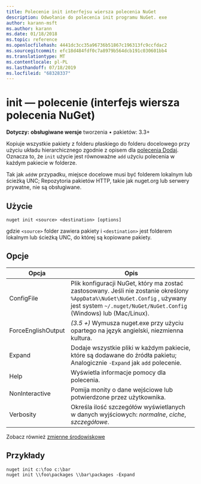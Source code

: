 ```yaml
---
title: Polecenie init interfejsu wiersza polecenia NuGet
description: Odwołanie do polecenia init programu NuGet. exe
author: karann-msft
ms.author: karann
ms.date: 01/18/2018
ms.topic: reference
ms.openlocfilehash: 4441dc3cc35a96736b51867c196313fc9ccfdac2
ms.sourcegitcommit: efc18d484fdf0c7a8979b564dcb191c030601bb4
ms.translationtype: MT
ms.contentlocale: pl-PL
ms.lasthandoff: 07/18/2019
ms.locfileid: "68328337"
---
```

# <a name="init-command-nuget-cli"></a>init — polecenie (interfejs wiersza polecenia NuGet)

**Dotyczy:** **obsługiwane wersje** tworzenia &bullet; pakietów: 3.3+

Kopiuje wszystkie pakiety z folderu płaskiego do folderu docelowego przy użyciu układu hierarchicznego zgodnie z opisem dla [polecenia Dodaj](cli-ref-add.md). Oznacza to, że `init` użycie jest równoważne `add` użyciu polecenia w każdym pakiecie w folderze.

Tak jak `add`w przypadku, miejsce docelowe musi być folderem lokalnym lub ścieżką UNC; Repozytoria pakietów HTTP, takie jak nuget.org lub serwery prywatne, nie są obsługiwane.

## <a name="usage"></a>Użycie

```cli
nuget init <source> <destination> [options]
```

gdzie `<source>` folder zawiera pakiety i `<destination>` jest folderem lokalnym lub ścieżką UNC, do której są kopiowane pakiety.

## <a name="options"></a>Opcje

| Opcja | Opis |
| --- | --- |
| ConfigFile | Plik konfiguracji NuGet, który ma zostać zastosowany. Jeśli nie zostanie określony `%AppData%\NuGet\NuGet.Config` , używany jest system `~/.nuget/NuGet/NuGet.Config` (Windows) lub (Mac/Linux).|
| ForceEnglishOutput | *(3.5 +)* Wymusza nuget.exe przy użyciu opartego na język angielski, niezmienna kultura. |
| Expand | Dodaje wszystkie pliki w każdym pakiecie, które są dodawane do źródła pakietu; Analogicznie `-Expand` jak `add` polecenie. |
| Help | Wyświetla informacje pomocy dla polecenia. |
| NonInteractive | Pomija monity o dane wejściowe lub potwierdzone przez użytkownika. |
| Verbosity | Określa ilość szczegółów wyświetlanych w danych wyjściowych: *normalne*, *ciche*, *szczegółowe*. |

Zobacz również [zmienne środowiskowe](cli-ref-environment-variables.md)

## <a name="examples"></a>Przykłady

```cli
nuget init c:\foo c:\bar
nuget init \\foo\packages \\bar\packages -Expand
```
